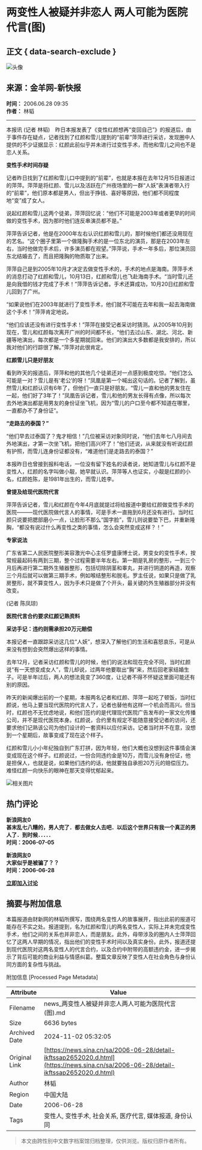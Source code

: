 # 两变性人被疑并非恋人 两人可能为医院代言(图)

## 正文 { data-search-exclude }


![头像](//n.sinaimg.cn/default/622af858/20181010/default_avatar.jpg)

## 来源：金羊网-新快报
**时间：** 2006.06.28 09:35  
**作者：** 林韬

---

本报讯 (记者 林韬)　昨日本报发表了《变性红颜想再“变回自己”》的报道后，由于事件存在疑点，记者找到了红颜和雪儿提到的“前辈”萍萍进行采访，发现圈中人提供的不少证据显示：红颜此前似乎并未进行过变性手术，而他和雪儿之间也不是恋人关系。

**变性手术时间存疑**

记者昨日找到了红颜和雪儿口中提到的“前辈”，也就是本报在去年12月15日报道过的萍萍。萍萍是将红颜、雪儿以及活跃在广州夜场里的一群“人妖”表演者带入行的“前辈”，他们原本都是男人，但出于挣钱、喜好等原因，他们都不同程度地“变”成了女人。

说起红颜和雪儿这两个徒弟，萍萍回忆说：“他们不可能是2003年或者更早的时间做的变性手术，因为那时他们连反串演员都不是。”

萍萍告诉记者，他是在2000年左右认识红颜和雪儿的，那时候他们都还没用现在的艺名。“这个圈子里第一个做隆胸手术的是一位东北的演员，那是在2003年左右，当时他做完手术后，许多演员都在观望。”萍萍说，手术一年多后，那位演员回东北结婚去了，而且把隆胸的物质取了出来。

萍萍自己是到2005年10月才决定去做变性手术的，手术的地点是海南。萍萍手术的消息打动了红颜和雪儿，10月13日，红颜和雪儿也飞赴海南手术。“当时雪儿还是向我借的钱才完成了手术！”萍萍告诉记者。手术还算成功，10月20日红颜和雪儿回到了广州。

“如果说他们在2003年就进行了变性手术，他们就不可能在去年和我一起去海南做这个手术！”萍萍肯定地说。

“他们应该还没有进行变性手术！”萍萍在接受记者采访时猜测。从2005年10月到现在，雪儿和红颜每次离开广州的时间都不长，“他们去过山东、湖北、河北、新疆等地演出，每次都是一个多星期就回来。他们的演出大多数都是我安排的，所以我对他们的行踪很了解。”萍萍对此很肯定。

**红颜雪儿只是好朋友**

看到昨天的报道后，萍萍和他的其他几个徒弟还对一点感到极度吃惊。“他们怎么可能是一对？雪儿是有‘老公’的呀！”凤凰是第一个喊出这句话的。记者了解到，虽然雪儿和红颜认识有6年了，但他们一直只是好朋友。“雪儿一直和他的男友住在一起，他们好了3年了！”凤凰告诉记者，雪儿和他的男友长得有点像，所以每次去外地演出都是用男友的身份证坐飞机，因为“雪儿的户口至今都不知道在哪里，一直都办不了身份证”。

**“走路去的泰国？”**

“他们早去过泰国了？鬼才相信！”几位被采访对象同时说，“他们去年七八月间去外地演出，才第一次坐飞机，把他们高兴坏了！”他们还说，从来就没有听说红颜有护照，而雪儿连身份证都没有，“难道他们是走路去的泰国？”

本报昨日也曾接到报料电话，一位没有留下姓名的读者说，她知道雪儿与红颜不是变性人，红颜的名字叫做小靓，她早就认识。萍萍等人也证实，小靓是红颜的小名，红颜姓陈，是1981年出生的，而雪儿姓李。

**曾提及给现代医院代言**

萍萍告诉记者，雪儿和红颜在今年4月底就提过将给报道中要给红颜做变性手术的医院———现代医院做代言人的事情，可是手术一直拖到6月还没有进行。当时红颜只说要把腮部磨小一点，让脸形不那么“国字脸”，雪儿则说要垫下巴，并重新隆胸，“都没有说过什么再变性之类的事情，怎么会突然变成这样？！”

**专家说法**

广东省第二人民医院整形美容激光中心主任罗盛康博士说，男变女的变性手术，按常规最起码有两到三期，整个过程需要半年左右。第一期是乳房的整形，一到三个月后再进行第二期外生殖器整形，包括切除阴茎和睾丸，并进行阴道的再造，观察三个月后就可以做第三期手术，例如喉结整形和脱毛。罗主任说，如果只是做了乳房整形，就不算变性人，因为手术只是做了个开头，最关键的外生殖器部分并没有改变。

(记者 陈凤琼)

**医院代言合约要求红颜记熟资料**

**采访手记：违约则需承担20万元赔偿**

本报记者一直跟踪采访这几位“人妖”，想深入了解他们的生活和喜怒哀乐，可是从来没有想到会突然爆出这样的事情。

去年12月，记者采访红颜和雪儿的时候，他们的说法和现在完全不同，当时红颜说“有一天想变成女人”，雪儿却说，过两年他要取出“胸”来，然后回老家结婚生子。可是半年过后，两人的想法竟变了360度，让记者不得不怀疑这里面可能还有别的原因。

昨天的新闻爆出前的一个星期，本报两名记者和红颜、萍萍一起吃了顿饭，当时红颜说，他马上要当现代医院的代言人了，记者也替他有这样一个机会而高兴。但当时，红颜也不无忧虑地说，和他们签约的是代理现代医院广告发布的一家文化传播公司，并不是现代医院本身。红颜说，合约里有规定不能随意接受记者的访问，还要求他们记熟该公司为他们设计的一套资料以应付采访。记者当时并不在意，没想到一个星期后，故事变成了现在这个样子。

红颜和雪儿小小年纪独自到广东打拼，因为年轻，他们大概也没想到这件事情会演变成现在这个样子。红颜说过，一份合同违约金是10万，而雪儿没有身份证，他是担保人，也就是说，如果他们违约的话，他就要独自承担20万元的赔偿压力。难怪红颜一向快乐的眼神在那天变得忧郁起来。

![相关图片](//n.sinaimg.cn/default/2fb77759/20151125/320X320.png)

## 热门评论
**新浪网友0**  
**甚末乱七八糟的，男人完了．都去做女人去吧．以后这个世界只有我一个真正的男人了．到时候．．．．．**  
**时间：2006-07-05**  

**新浪网友0**  
**大家似乎是被骗了？？**  
**时间：2006-06-28**  

**[立即加入讨论](javascript:void(0))**

## 摘要与附加信息

<!-- tcd_abstract -->
本篇报道由财新网的林韬所撰写，围绕两名变性人的故事展开，指出此前的报道可能存在不实之处。报道提到，名为红颜和雪儿的两名变性人，实际上并未完成变性手术，他们之间的关系也并非恋人，而是朋友。此外，母带涉及的圈内人士萍萍回忆了这两人早期的情况，指出他们的变性手术时间以及真实身份。此外，报道还提到现代医院对这两名变性人的代言合约，以及合约中附带的高额违约金，进一步揭示了背后可能的商业利益与情感纠葛。整篇文章反映了变性人在社会角色与身份认同方面的复杂性与挑战。
<!-- tcd_abstract_end -->

附加信息 [Processed Page Metadata]

| Attribute       | Value                                  |
|-----------------|----------------------------------------|
| Filename        | news_两变性人被疑并非恋人两人可能为医院代言(图).md                             |
| Size            | 6636 bytes                           |
| Archived Date   | 2024-11-02 05:32:05                             |
| Original Link   | [https://news.sina.cn/sa/2006-06-28/detail-ikftssap2652020.d.html](https://news.sina.cn/sa/2006-06-28/detail-ikftssap2652020.d.html)                       |
| Author          | 林韬                               |
| Region          | 中国大陆                               |
| Date            | 2006-06-28                                 |
| Tags            | 变性人, 变性手术, 社会关系, 医疗代言, 媒体报道, 身份认同                                 |
>
> 本文由跨性别中文数字档案馆归档整理，仅供浏览。版权归原作者所有。
>